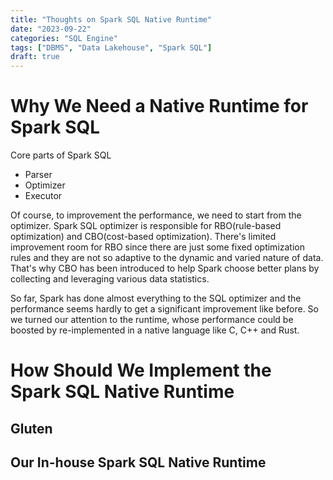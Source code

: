 ```yaml
---
title: "Thoughts on Spark SQL Native Runtime"
date: "2023-09-22"
categories: "SQL Engine"
tags: ["DBMS", "Data Lakehouse", "Spark SQL"]
draft: true
---
```


# Why We Need a Native Runtime for Spark SQL

Core parts of Spark SQL
- Parser
- Optimizer
- Executor

Of course, to improvement the performance, we need to start from the optimizer. Spark SQL optimizer is responsible for RBO(rule-based optimization) and CBO(cost-based optimization). There's limited improvement room for RBO since there are just some fixed optimization rules and they are not so adaptive to the dynamic and varied nature of data. That's why CBO has been introduced to help Spark choose better plans by collecting and leveraging various data statistics.

So far, Spark has done almost everything to the SQL optimizer and the performance seems hardly to get a significant improvement like before. So we turned our attention to the runtime, whose performance could be boosted by re-implemented in a native language like C, C++ and Rust.

# How Should We Implement the Spark SQL Native Runtime

## Gluten

## Our In-house Spark SQL Native Runtime
